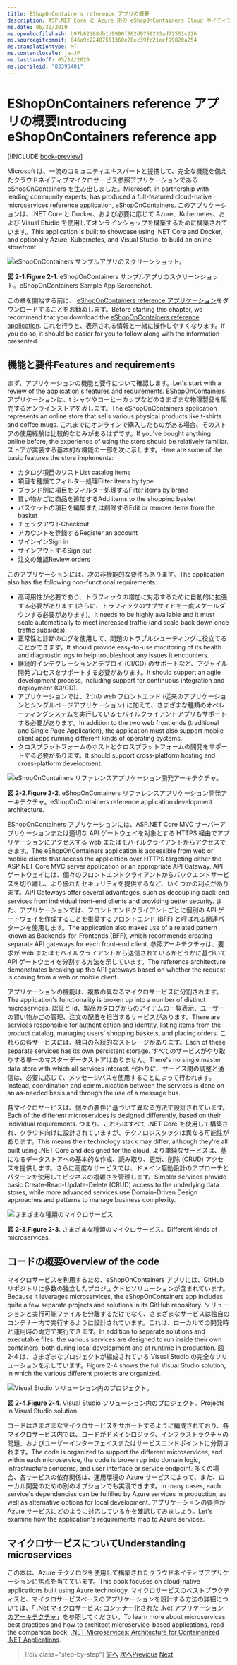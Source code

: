 ```yaml
---
title: EShopOnContainers reference アプリの概要
description: ASP.NET Core と Azure 用の eShopOnContainers Cloud ネイティブマイクロサービスリファレンスアプリの概要。
ms.date: 06/30/2019
ms.openlocfilehash: b97b62268db1d9990f762d9769233ad72551c226
ms.sourcegitcommit: 046a9c22487551360e20ec39fc21eef99820a254
ms.translationtype: MT
ms.contentlocale: ja-JP
ms.lasthandoff: 05/14/2020
ms.locfileid: "83395401"
---
```

# <a name="introducing-eshoponcontainers-reference-app"></a><span data-ttu-id="52fca-103">EShopOnContainers reference アプリの概要</span><span class="sxs-lookup"><span data-stu-id="52fca-103">Introducing eShopOnContainers reference app</span></span>

[!INCLUDE [book-preview](../../../includes/book-preview.md)]

<span data-ttu-id="52fca-104">Microsoft は、一流のコミュニティエキスパートと提携して、完全な機能を備えたクラウドネイティブマイクロサービス参照アプリケーションである eShopOnContainers を生み出しました。</span><span class="sxs-lookup"><span data-stu-id="52fca-104">Microsoft, in partnership with leading community experts, has produced a full-featured cloud-native microservices reference application, eShopOnContainers.</span></span> <span data-ttu-id="52fca-105">このアプリケーションは、.NET Core と Docker、および必要に応じて Azure、Kubernetes、および Visual Studio を使用してオンラインショップを構築するために構築されています。</span><span class="sxs-lookup"><span data-stu-id="52fca-105">This application is built to showcase using .NET Core and Docker, and optionally Azure, Kubernetes, and Visual Studio, to build an online storefront.</span></span>

![eShopOnContainers サンプルアプリのスクリーンショット。](./media/eshoponcontainers-sample-app-screenshot.png)

<span data-ttu-id="52fca-107">**図 2-1**.</span><span class="sxs-lookup"><span data-stu-id="52fca-107">**Figure 2-1**.</span></span> <span data-ttu-id="52fca-108">eShopOnContainers サンプルアプリのスクリーンショット。</span><span class="sxs-lookup"><span data-stu-id="52fca-108">eShopOnContainers Sample App Screenshot.</span></span>

<span data-ttu-id="52fca-109">この章を開始する前に、 [eShopOnContainers reference アプリケーション](https://github.com/dotnet-architecture/eShopOnContainers)をダウンロードすることをお勧めします。</span><span class="sxs-lookup"><span data-stu-id="52fca-109">Before starting this chapter, we recommend that you download the [eShopOnContainers reference application](https://github.com/dotnet-architecture/eShopOnContainers).</span></span> <span data-ttu-id="52fca-110">これを行うと、表示される情報と一緒に操作しやすくなります。</span><span class="sxs-lookup"><span data-stu-id="52fca-110">If you do so, it should be easier for you to follow along with the information presented.</span></span>

## <a name="features-and-requirements"></a><span data-ttu-id="52fca-111">機能と要件</span><span class="sxs-lookup"><span data-stu-id="52fca-111">Features and requirements</span></span>

<span data-ttu-id="52fca-112">まず、アプリケーションの機能と要件について確認します。</span><span class="sxs-lookup"><span data-stu-id="52fca-112">Let's start with a review of the application's features and requirements.</span></span> <span data-ttu-id="52fca-113">EShopOnContainers アプリケーションは、t シャツやコーヒーカップなどのさまざまな物理製品を販売するオンラインストアを表します。</span><span class="sxs-lookup"><span data-stu-id="52fca-113">The eShopOnContainers application represents an online store that sells various physical products like t-shirts and coffee mugs.</span></span> <span data-ttu-id="52fca-114">これまでにオンラインで購入したものがある場合、そのストアの使用経験は比較的なじみがあるはずです。</span><span class="sxs-lookup"><span data-stu-id="52fca-114">If you've bought anything online before, the experience of using the store should be relatively familiar.</span></span> <span data-ttu-id="52fca-115">ストアが実装する基本的な機能の一部を次に示します。</span><span class="sxs-lookup"><span data-stu-id="52fca-115">Here are some of the basic features the store implements:</span></span>

- <span data-ttu-id="52fca-116">カタログ項目のリスト</span><span class="sxs-lookup"><span data-stu-id="52fca-116">List catalog items</span></span>
- <span data-ttu-id="52fca-117">項目を種類でフィルター処理</span><span class="sxs-lookup"><span data-stu-id="52fca-117">Filter items by type</span></span>
- <span data-ttu-id="52fca-118">ブランド別に項目をフィルター処理する</span><span class="sxs-lookup"><span data-stu-id="52fca-118">Filter items by brand</span></span>
- <span data-ttu-id="52fca-119">買い物かごに商品を追加する</span><span class="sxs-lookup"><span data-stu-id="52fca-119">Add items to the shopping basket</span></span>
- <span data-ttu-id="52fca-120">バスケットの項目を編集または削除する</span><span class="sxs-lookup"><span data-stu-id="52fca-120">Edit or remove items from the basket</span></span>
- <span data-ttu-id="52fca-121">チェックアウト</span><span class="sxs-lookup"><span data-stu-id="52fca-121">Checkout</span></span>
- <span data-ttu-id="52fca-122">アカウントを登録する</span><span class="sxs-lookup"><span data-stu-id="52fca-122">Register an account</span></span>
- <span data-ttu-id="52fca-123">サインイン</span><span class="sxs-lookup"><span data-stu-id="52fca-123">Sign in</span></span>
- <span data-ttu-id="52fca-124">サインアウトする</span><span class="sxs-lookup"><span data-stu-id="52fca-124">Sign out</span></span>
- <span data-ttu-id="52fca-125">注文の確認</span><span class="sxs-lookup"><span data-stu-id="52fca-125">Review orders</span></span>

<span data-ttu-id="52fca-126">このアプリケーションには、次の非機能的な要件もあります。</span><span class="sxs-lookup"><span data-stu-id="52fca-126">The application also has the following non-functional requirements:</span></span>

- <span data-ttu-id="52fca-127">高可用性が必要であり、トラフィックの増加に対応するために自動的に拡張する必要があります (さらに、トラフィックのサブサイドを一度スケールダウンする必要があります)。</span><span class="sxs-lookup"><span data-stu-id="52fca-127">It needs to be highly available and it must scale automatically to meet increased traffic (and scale back down once traffic subsides).</span></span>
- <span data-ttu-id="52fca-128">正常性と診断のログを使用して、問題のトラブルシューティングに役立てることができます。</span><span class="sxs-lookup"><span data-stu-id="52fca-128">It should provide easy-to-use monitoring of its health and diagnostic logs to help troubleshoot any issues it encounters.</span></span>
- <span data-ttu-id="52fca-129">継続的インテグレーションとデプロイ (CI/CD) のサポートなど、アジャイル開発プロセスをサポートする必要があります。</span><span class="sxs-lookup"><span data-stu-id="52fca-129">It should support an agile development process, including support for continuous integration and deployment (CI/CD).</span></span>
- <span data-ttu-id="52fca-130">アプリケーションでは、2つの web フロントエンド (従来のアプリケーションとシングルページアプリケーション) に加えて、さまざまな種類のオペレーティングシステムを実行しているモバイルクライアントアプリもサポートする必要があります。</span><span class="sxs-lookup"><span data-stu-id="52fca-130">In addition to the two web front ends (traditional and Single Page Application), the application must also support mobile client apps running different kinds of operating systems.</span></span>
- <span data-ttu-id="52fca-131">クロスプラットフォームのホストとクロスプラットフォームの開発をサポートする必要があります。</span><span class="sxs-lookup"><span data-stu-id="52fca-131">It should support cross-platform hosting and cross-platform development.</span></span>

![eShopOnContainers リファレンスアプリケーション開発アーキテクチャ。](./media/eshoponcontainers-development-architecture.png)

<span data-ttu-id="52fca-133">**図 2-2**.</span><span class="sxs-lookup"><span data-stu-id="52fca-133">**Figure 2-2**.</span></span> <span data-ttu-id="52fca-134">eShopOnContainers リファレンスアプリケーション開発アーキテクチャ。</span><span class="sxs-lookup"><span data-stu-id="52fca-134">eShopOnContainers reference application development architecture.</span></span>

<span data-ttu-id="52fca-135">EShopOnContainers アプリケーションには、ASP.NET Core MVC サーバーアプリケーションまたは適切な API ゲートウェイを対象とする HTTPS 経由でアプリケーションにアクセスする web またはモバイルクライアントからアクセスできます。</span><span class="sxs-lookup"><span data-stu-id="52fca-135">The eShopOnContainers application is accessible from web or mobile clients that access the application over HTTPS targeting either the ASP.NET Core MVC server application or an appropriate API Gateway.</span></span> <span data-ttu-id="52fca-136">API ゲートウェイには、個々のフロントエンドクライアントからバックエンドサービスを切り離し、より優れたセキュリティを提供するなど、いくつかの利点があります。</span><span class="sxs-lookup"><span data-stu-id="52fca-136">API Gateways offer several advantages, such as decoupling back-end services from individual front-end clients and providing better security.</span></span> <span data-ttu-id="52fca-137">また、アプリケーションでは、フロントエンドクライアントごとに個別の API ゲートウェイを作成することを推奨するフロントエンド (BFF) と呼ばれる関連パターンを使用します。</span><span class="sxs-lookup"><span data-stu-id="52fca-137">The application also makes use of a related pattern known as Backends-for-Frontends (BFF), which recommends creating separate API gateways for each front-end client.</span></span> <span data-ttu-id="52fca-138">参照アーキテクチャは、要求が web またはモバイルクライアントから送信されているかどうかに基づいて API ゲートウェイを分割する方法を示しています。</span><span class="sxs-lookup"><span data-stu-id="52fca-138">The reference architecture demonstrates breaking up the API gateways based on whether the request is coming from a web or mobile client.</span></span>

<span data-ttu-id="52fca-139">アプリケーションの機能は、複数の異なるマイクロサービスに分割されます。</span><span class="sxs-lookup"><span data-stu-id="52fca-139">The application's functionality is broken up into a number of distinct microservices.</span></span> <span data-ttu-id="52fca-140">認証と id、製品カタログからのアイテムの一覧表示、ユーザーの買い物かごの管理、注文の配置を担当するサービスがあります。</span><span class="sxs-lookup"><span data-stu-id="52fca-140">There are services responsible for authentication and identity, listing items from the product catalog, managing users' shopping baskets, and  placing orders.</span></span> <span data-ttu-id="52fca-141">これらの各サービスには、独自の永続的なストレージがあります。</span><span class="sxs-lookup"><span data-stu-id="52fca-141">Each of these separate services has its own persistent storage.</span></span> <span data-ttu-id="52fca-142">すべてのサービスがやり取りする単一のマスターデータストアはありません。</span><span class="sxs-lookup"><span data-stu-id="52fca-142">There's no single master data store with which all services interact.</span></span> <span data-ttu-id="52fca-143">代わりに、サービス間の調整と通信は、必要に応じて、メッセージバスを使用することによって行われます。</span><span class="sxs-lookup"><span data-stu-id="52fca-143">Instead, coordination and communication between the services is done on an as-needed basis and through the use of a message bus.</span></span>

<span data-ttu-id="52fca-144">各マイクロサービスは、個々の要件に基づいて異なる方法で設計されています。</span><span class="sxs-lookup"><span data-stu-id="52fca-144">Each of the different microservices is designed differently, based on their individual requirements.</span></span> <span data-ttu-id="52fca-145">つまり、これらはすべて .NET Core を使用して構築され、クラウド向けに設計されていますが、テクノロジスタックは異なる可能性があります。</span><span class="sxs-lookup"><span data-stu-id="52fca-145">This means their technology stack may differ, although they're all built using .NET Core and designed for the cloud.</span></span> <span data-ttu-id="52fca-146">より単純なサービスは、基になるデータストアへの基本的な作成、読み取り、更新、削除 (CRUD) アクセスを提供します。さらに高度なサービスでは、ドメイン駆動設計のアプローチとパターンを使用してビジネスの複雑さを管理します。</span><span class="sxs-lookup"><span data-stu-id="52fca-146">Simpler services provide basic Create-Read-Update-Delete (CRUD) access to the underlying data stores, while more advanced services use Domain-Driven Design approaches and patterns to manage business complexity.</span></span>

![さまざまな種類のマイクロサービス](./media/different-kinds-of-microservices.png)

<span data-ttu-id="52fca-148">**図 2-3**.</span><span class="sxs-lookup"><span data-stu-id="52fca-148">**Figure 2-3**.</span></span> <span data-ttu-id="52fca-149">さまざまな種類のマイクロサービス。</span><span class="sxs-lookup"><span data-stu-id="52fca-149">Different kinds of microservices.</span></span>

## <a name="overview-of-the-code"></a><span data-ttu-id="52fca-150">コードの概要</span><span class="sxs-lookup"><span data-stu-id="52fca-150">Overview of the code</span></span>

<span data-ttu-id="52fca-151">マイクロサービスを利用するため、eShopOnContainers アプリには、GitHub リポジトリに多数の独立したプロジェクトとソリューションが含まれています。</span><span class="sxs-lookup"><span data-stu-id="52fca-151">Because it leverages microservices, the eShopOnContainers app includes quite a few separate projects and solutions in its GitHub repository.</span></span> <span data-ttu-id="52fca-152">ソリューションと実行可能ファイルを分離するだけでなく、さまざまなサービスは独自のコンテナー内で実行するように設計されています。これは、ローカルでの開発時と運用時の両方で実行できます。</span><span class="sxs-lookup"><span data-stu-id="52fca-152">In addition to separate solutions and executable files, the various services are designed to run inside their own containers, both during local development and at runtime in production.</span></span> <span data-ttu-id="52fca-153">図2-4 は、さまざまなプロジェクトが編成されている Visual Studio の完全なソリューションを示しています。</span><span class="sxs-lookup"><span data-stu-id="52fca-153">Figure 2-4 shows the full Visual Studio solution, in which the various different projects are organized.</span></span>

![Visual Studio ソリューション内のプロジェクト。](./media/projects-in-visual-studio-solution.png)

<span data-ttu-id="52fca-155">**図 2-4**.</span><span class="sxs-lookup"><span data-stu-id="52fca-155">**Figure 2-4**.</span></span> <span data-ttu-id="52fca-156">Visual Studio ソリューション内のプロジェクト。</span><span class="sxs-lookup"><span data-stu-id="52fca-156">Projects in Visual Studio solution.</span></span>

<span data-ttu-id="52fca-157">コードはさまざまなマイクロサービスをサポートするように編成されており、各マイクロサービス内では、コードがドメインロジック、インフラストラクチャの問題、およびユーザーインターフェイスまたはサービスエンドポイントに分割されます。</span><span class="sxs-lookup"><span data-stu-id="52fca-157">The code is organized to support the different microservices, and within each microservice, the code is broken up into domain logic, infrastructure concerns, and user interface or service endpoint.</span></span> <span data-ttu-id="52fca-158">多くの場合、各サービスの依存関係は、運用環境の Azure サービスによって、また、ローカル開発のための別のオプションでも実現できます。</span><span class="sxs-lookup"><span data-stu-id="52fca-158">In many cases, each service's dependencies can be fulfilled by Azure services in production, as well as alternative options for local development.</span></span> <span data-ttu-id="52fca-159">アプリケーションの要件が Azure サービスにどのように対応しているかを確認してみましょう。</span><span class="sxs-lookup"><span data-stu-id="52fca-159">Let's examine how the application's requirements map to Azure services.</span></span>

## <a name="understanding-microservices"></a><span data-ttu-id="52fca-160">マイクロサービスについて</span><span class="sxs-lookup"><span data-stu-id="52fca-160">Understanding microservices</span></span>

<span data-ttu-id="52fca-161">この本は、Azure テクノロジを使用して構築されたクラウドネイティブアプリケーションに焦点を当てています。</span><span class="sxs-lookup"><span data-stu-id="52fca-161">This book focuses on cloud-native applications built using Azure technology.</span></span> <span data-ttu-id="52fca-162">マイクロサービスのベストプラクティスと、マイクロサービスベースのアプリケーションを設計する方法の詳細については、「 [.Net マイクロサービス: コンテナー化された .Net アプリケーションのアーキテクチャ](https://dotnet.microsoft.com/download/thank-you/microservices-architecture-ebook)」を参照してください。</span><span class="sxs-lookup"><span data-stu-id="52fca-162">To learn more about microservices best practices and how to architect microservice-based applications, read the companion book, [.NET Microservices: Architecture for Containerized .NET Applications](https://dotnet.microsoft.com/download/thank-you/microservices-architecture-ebook).</span></span>

>[!div class="step-by-step"]
><span data-ttu-id="52fca-163">[前へ](candidate-apps.md)
>[次へ](map-eshoponcontainers-azure-services.md)</span><span class="sxs-lookup"><span data-stu-id="52fca-163">[Previous](candidate-apps.md)
[Next](map-eshoponcontainers-azure-services.md)</span></span>
